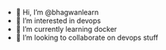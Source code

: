 - 👋 Hi, I’m @bhagwanlearn
- 👀 I’m interested in devops
- 🌱 I’m currently learning docker 
- 💞️ I’m looking to collaborate on devops stuff


<!---
bhagwanlearn/bhagwanlearn is a ✨ special ✨ repository because its `README.md` (this file) appears on your GitHub profile.
You can click the Preview link to take a look at your changes.
--->
